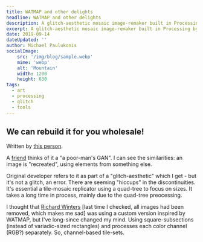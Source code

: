 ```yaml
---
title: WATMAP and other delights
headline: WATMAP and other delights
description: A glitch-aesthetic mosaic image-remaker built in Processing by somebody else
excerpt: A glitch-aesthetic mosaic image-remaker built in Processing by somebody else
date: 2019-09-14
dateUpdated: ''
author: Michael Paulukonis
socialImage:
    src: '/img/blog/sample.webp'
    mime: 'webp'
    alt: 'Mountain'
    width: 1200
    height: 630
tags:
  - art
  - processing
  - glitch
  - tools
---
```


## We can rebuild it for you wholesale!

Written by [this person](https://github.com/tsulej/GenerateMe/tree/master/watmap).

A [friend](http://help.everythingability.com/watmap/) thinks of it a "a poor-man's GAN". I can see the similarities: an image is "recreated", using elements from something else.

Original developer refers to it as part of a "glitch-aesthetic" which I get - but it's not a glitch, an error. There are seeming "hiccups" in the discontinuities. It's essential a tile-mosaic replicator using a quad-tree to focus on sizes. It takes a long time in process, mainly due to the quad-tree preocessing.

I thought that [Richard Winters](https://www.instagram.com/richard.winters/) [last time I checked, all images had been removed, which makes me sad] was using a custom version inspired by WATMAP, but I've long-since changed my mind. Using square-subsections (instead of variadic-sized rectangles) and processes each color channel (RGB?) separately. So, channel-based tile-sets.
